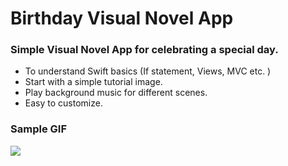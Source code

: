 # Birthday Visual Novel App
### Simple Visual Novel App for celebrating a special day.
* To understand Swift basics (If statement, Views, MVC etc. )
* Start with a simple tutorial image.
* Play background music for different scenes.
* Easy to customize.

### Sample GIF
![](BVisualNovelApp.gif)
